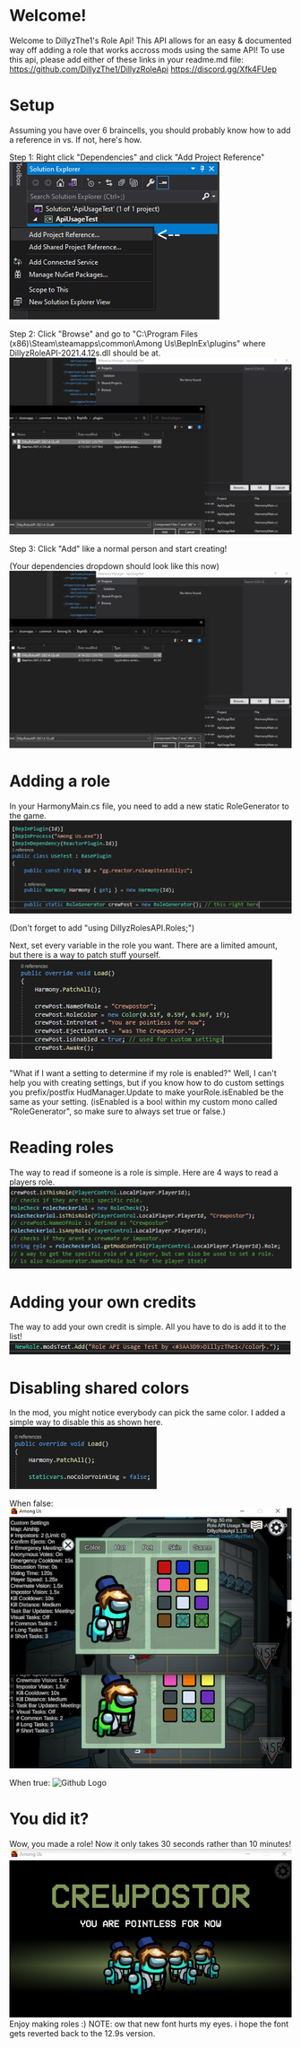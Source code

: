 # Welcome!
Welcome to DillyzThe1's Role Api!
This API allows for an easy & documented way off adding a role that works accross mods using the same API!
To use this api, please add either of these links in your readme.md file:
https://github.com/DillyzThe1/DillyzRoleApi
https://discord.gg/Xfk4FUep

# Setup
Assuming you have over 6 braincells, you should probably know how to add a reference in vs.
If not, here's how.

Step 1: Right click "Dependencies" and click "Add Project Reference"
![GitHub Logo](/instructions/resources/addref.png)

Step 2: Click "Browse" and go to "C:\Program Files (x86)\Steam\steamapps\common\Among Us\BepInEx\plugins" where DillyzRoleAPI-2021.4.12s.dll should be at.
![Github Logo](/instructions/resources/browse.png)

Step 3: Click "Add" like a normal person and start creating!

(Your dependencies dropdown should look like this now)
![Github Logo](/instructions/resources/browse.png)

# Adding a role 
In your HarmonyMain.cs file, you need to add a new static RoleGenerator to the game.
![Github Logo](/instructions/resources/rolegen.png)

(Don't forget to add "using DillyzRolesAPI.Roles;")

Next, set every variable in the role you want.
There are a limited amount, but there is a way to patch stuff yourself.
![Github Logo](/instructions/resources/roleenable.png)

"What if I want a setting to determine if my role is enabled?"
Well, I can't help you with creating settings, but if you know how to do custom settings you prefix/postfix HudManager.Update to make yourRole.isEnabled be the same as your setting.
(isEnabled is a bool within my custom mono called "RoleGenerator", so make sure to always set true or false.)

# Reading roles
The way to read if someone is a role is simple.
Here are 4 ways to read a players role.
![Github Logo](/instructions/resources/rolecheck.png)

# Adding your own credits
The way to add your own credit is simple.
All you have to do is add it to the list!
![Github Logo](/instructions/resources/credits.png)

# Disabling shared colors
In the mod, you might notice everybody can pick the same color.
I added a simple way to disable this as shown here.
![Github Logo](/instructions/resources/yoink.png)

When false:
![Github Logo](/instructions/resources/false.png)

When true:
![Github Logo](/instructions/resources/true.png)

# You did it?
Wow, you made a role!
Now it only takes 30 seconds rather than 10 minutes!
![Github Logo](/instructions/resources/crewpostor.png)
Enjoy making roles :)
NOTE: ow that new font hurts my eyes. i hope the font gets reverted back to the 12.9s version.
